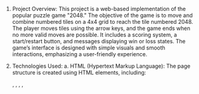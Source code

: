 1. Project Overview:
This project is a web-based implementation of the popular puzzle game "2048." The objective of the game is to move and combine numbered tiles on a 4x4 grid to reach the tile numbered 2048. The player moves tiles using the arrow keys, and the game ends when no more valid moves are possible. It includes a scoring system, a start/restart button, and messages displaying win or loss states. The game’s interface is designed with simple visuals and smooth interactions, emphasizing a user-friendly experience.

2. Technologies Used:
a. HTML (Hypertext Markup Language):
  The page structure is created using HTML elements, including:
    <!DOCTYPE>, <html>, <head>, <meta>, <title>, <link>, <script>, <body>, <header>, <main>, and <footer>.
    A <table> element is used to represent the 4x4 game grid.
    <button> elements for the "Start" and "Restart" functionality.
    <p> tags to display score and game status messages.
b. CSS (Cascading Style Sheets):
  The visual design and layout are handled using CSS, incorporating:
    Flexbox and Grid Layouts: For centering the game elements and structuring the 4x4 grid.
    Responsive Design: Ensuring the game layout adapts to different screen sizes and resolutions.
    Custom Styling for Tiles: Different colors for each numbered tile (e.g., 2, 4, 8, 16, etc.), background colors, and text styles are applied.
    Animations and Transitions: Smooth transitions for tile movements, hover effects for buttons, and fade-in/out effects for win/loss messages.
c. SASS (Syntactically Awesome Stylesheets):
  SASS is used to organize and enhance CSS styles:
    Nested Selectors: To apply styles for specific states (e.g., .field-cell--2, .field-cell--4).
    Variables and Mixins: Used to create reusable values (e.g., for tile colors and sizes).
d. JavaScript (ES6+):
  Event Listeners & DOM Manipulation: Handles interactions with the game board, including starting/restarting the game, moving tiles, and updating the score.
    Game State Management: Using a Game class to track game progress, score, and status.
    Game Logic: Functions like moveLeft(), moveRight(), moveUp(), and moveDown() to handle the movement and merging of tiles based on the arrow keys pressed by the user.
    Score Calculation: The game tracks the score based on tile merges and updates it dynamically.
    Keyboard Events: Players interact with the game using the arrow keys to control the movement of the tiles.
e. Mutation Observer:
  A MutationObserver is used to track changes in the game grid after each move. It observes the grid and triggers the game logic to check if a move is possible or if the game has ended.

3. Features:
Game Field (Grid):
  A 4x4 grid is dynamically populated with numbered tiles, each with its own color corresponding to its value (e.g., 2, 4, 8, 16, etc.).
  Tiles combine when moved into each other, and the grid is updated accordingly.

Score Display:
  The current score is displayed at the top of the page and is updated as tiles combine.

Start/Restart Button:
  The button toggles between "Start" and "Restart." When clicked, it initializes the game or resets it to start a new round.

Win and Lose Messages:
  Win: Displayed when the player reaches the 2048 tile.
  Lose: Displayed when no valid moves remain, indicating the game is over.
  Start Message: Displayed initially, prompting the user to start the game.

Tile Movement:
  Tiles can be moved and combined in four directions: left, right, up, and down, using the arrow keys.
  As the tiles move, their numbers and colors change according to the rules of the game.

Game Logic:
  The game keeps track of the state, moves, and score using the Game class, which encapsulates the logic of the game, including checking for valid moves, tile merging, and game over conditions.

Dynamic Tile Creation:
  When a move is made, new tiles are created and added to the grid. Their positions and values are dynamically updated.

4. User Interaction:
  Arrow Keys: Players move tiles using the arrow keys (ArrowLeft, ArrowRight, ArrowUp, ArrowDown).
  Start/Restart Button: The game can be started or restarted by clicking the button.
  Responsive Feedback: The game provides immediate feedback to the user, such as updating the score and displaying messages when the game is won or lost.

5. Game Flow:
  The user clicks "Start" to begin the game.
  The game grid initializes with two random tiles.
  The user moves the tiles using the arrow keys, merging matching tiles.
  The score updates as tiles combine.
  The game continues until the player reaches the 2048 tile (win) or there are no more valid moves (lose).
  The user can restart the game at any time by clicking the "Restart" button.

6. Link to preview: https://oskushnir.github.io/js_2048
